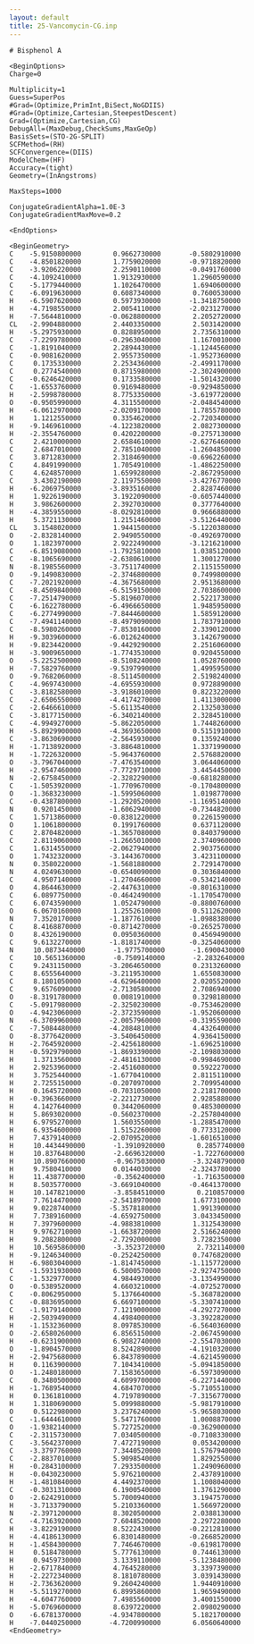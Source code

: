 ```yaml
---
layout: default
title: 25-Vancomycin-CG.inp
---
```


    # Bisphenol A

    <BeginOptions>
    Charge=0

    Multiplicity=1
    Guess=SuperPos
    #Grad=(Optimize,PrimInt,BiSect,NoGDIIS)
    #Grad=(Optimize,Cartesian,SteepestDescent)
    Grad=(Optimize,Cartesian,CG)
    DebugAll=(MaxDebug,CheckSums,MaxGeOp)
    BasisSets=(STO-2G-SPLIT)
    SCFMethod=(RH)
    SCFConvergence=(DIIS)
    ModelChem=(HF)
    Accuracy=(tight)
    Geometry=(InAngstroms)

    MaxSteps=1000

    ConjugateGradientAlpha=1.0E-3
    ConjugateGradientMaxMove=0.2

    <EndOptions>

    <BeginGeometry>
    C    -5.9150800000        0.9662730000       -0.5802910000
    C    -4.8501820000        1.7759020000       -0.9718820000
    C    -3.9206220000        2.2590110000       -0.0491760000
    C    -4.1092410000        1.9132930000        1.2960590000
    C    -5.1779440000        1.1026470000        1.6940600000
    C    -6.0919630000        0.6087340000        0.7600530000
    H    -6.5907620000        0.5973930000       -1.3418750000
    H    -4.7198550000        2.0054110000       -2.0231270000
    H    -7.5644810000       -0.0628800000        2.2052720000
    CL   -2.9904880000        2.4403350000        2.5031420000
    H    -5.2975930000        0.8288950000        2.7356310000
    C    -7.2299780000       -0.2963040000        1.1670010000
    C    -1.8191040000        2.2894430000       -1.1244560000
    C    -0.9081620000        2.9557350000       -1.9527360000
    C     0.1735330000        2.2534360000       -2.4991170000
    C     0.2774540000        0.8715980000       -2.3024900000
    C    -0.6246420000        0.1733580000       -1.5014320000
    C    -1.6553760000        0.9169480000       -0.9294850000
    H    -2.5998780000        8.7753350000       -3.6197720000
    O    -0.9505990000        4.3115500000       -2.0484540000
    H    -6.0612970000       -2.0209170000        1.7855780000
    H     1.1212550000        0.3354620000       -2.7203400000
    H    -9.1469610000       -4.1223820000        2.0827300000
    H    -2.3554760000        0.4202200000       -0.2757130000
    C     2.4210000000        2.6584610000       -2.6276460000
    C     2.6847010000        2.7851040000       -1.2604850000
    C     3.8712830000        2.3184690000       -0.6962260000
    C     4.8491990000        1.7054910000       -1.4862250000
    C     4.6248570000        1.6599280000       -2.8672950000
    C     3.4302190000        2.1197550000       -3.4276770000
    H    -6.2069750000       -3.8935160000        2.8287460000
    H     1.9226190000        3.1922090000       -0.6057440000
    H     3.9862600000        2.3927030000        0.3777640000
    H    -4.3859550000       -8.0292810000        0.9666880000
    H     5.3721130000        1.2151460000       -3.5126440000
    CL    3.1548020000        1.9441500000       -5.1220380000
    O    -2.8328140000        2.9490550000       -0.4926970000
    O     1.1823970000        2.9222490000       -3.1216210000
    C    -6.8519080000       -1.7925810000        1.0385120000
    C    -8.1065690000       -2.6380610000        1.3001270000
    N    -8.1985560000       -3.7511740000        2.1151550000
    O    -9.1490830000       -2.3746800000        0.7499800000
    C    -7.2021920000       -4.3675680000        2.9513680000
    C    -8.4509840000       -6.5159150000        2.7038600000
    C    -7.2514790000       -5.8196070000        2.5221730000
    C    -6.1622780000       -6.4966650000        1.9485950000
    C    -6.2774990000       -7.8444600000        1.5859120000
    C    -7.4941140000       -8.4979090000        1.7837910000
    C    -8.5980260000       -7.8530160000        2.3390120000
    H    -9.3039600000       -6.0126240000        3.1426790000
    H    -9.8234420000       -9.4429290000        2.2516060000
    H    -3.9009650000       -1.7743530000        0.9204550000
    O    -5.2252500000       -8.5108240000        1.0528760000
    H    -7.5829760000       -9.5397990000        1.4995950000
    O    -9.7682060000       -8.5114500000        2.5198240000
    C    -4.9697430000       -4.6955930000        0.9728890000
    C    -3.8182580000       -3.9186010000        0.8223220000
    C    -2.6506550000       -4.4174270000        1.4113000000
    C    -2.6466610000       -5.6113540000        2.1325030000
    C    -3.8177150000       -6.3402140000        2.3284510000
    C    -4.9949270000       -5.8622050000        1.7448260000
    H    -5.8929900000       -4.3693650000        0.5151910000
    C    -3.8630690000       -2.5645930000        0.1359240000
    H    -1.7138920000       -3.8864810000        1.3371990000
    H    -1.7226320000       -5.9643760000        2.5768820000
    O    -3.7967040000       -7.4763540000        3.0644060000
    H    -2.9547460000       -7.7729710000        3.4454450000
    N    -2.6758450000       -2.3282290000       -0.6818280000
    C    -1.5053920000       -1.7709670000       -0.1704800000
    O    -1.3683230000       -1.5995060000        1.0198770000
    C    -0.4387800000       -1.2920520000       -1.1695140000
    N     0.9201450000       -1.6062940000       -0.7344820000
    C     1.5713860000       -0.8381220000        0.2261590000
    O     1.1061800000        0.1991760000        0.6371120000
    C     2.8704820000       -1.3657080000        0.8403790000
    C     2.8119060000       -1.2665010000        2.3740960000
    C     1.6314550000       -2.0627940000        2.9037560000
    O     1.7432320000       -3.1443670000        3.4231100000
    N     0.3580220000       -1.5681880000        2.7291470000
    N     4.0249630000       -0.6540090000        0.3036840000
    C     4.9507140000       -1.2704660000       -0.5342140000
    O     4.8644630000       -2.4476310000       -0.8016310000
    C     6.0897750000       -0.4642490000       -1.1705470000
    C     6.0743590000        1.0524790000       -0.8800760000
    O     6.0670160000        1.2552610000        0.5112620000
    N     7.3520170000       -1.1877610000       -1.0988380000
    C     8.4168870000       -0.8714270000       -0.2652570000
    O     8.4326190000        0.0950360000        0.4569490000
    C     9.6132270000       -1.8181740000       -0.3254060000
    N     10.0873440000       -1.9775700000       -1.6900430000
    C     10.5651360000       -0.7509140000       -2.2832640000
    C     9.2431150000       -3.2064650000        0.2313260000
    C     8.6555640000       -3.2119530000        1.6550830000
    C     8.1801050000       -4.6296400000        2.0205520000
    C     9.6576090000       -2.7130580000        2.7086940000
    O    -8.3191780000        0.0081910000        0.3298180000
    C    -5.0917980000       -2.3250230000       -0.7534620000
    O    -4.9423060000       -2.3723590000       -1.9520600000
    N    -6.3709960000       -2.0057960000       -0.3195590000
    C    -7.5084480000       -4.2084810000        4.4326400000
    O    -8.3776420000       -3.5406450000        4.9364150000
    H    -2.7645920000       -2.4256180000       -1.6962510000
    H    -0.5929790000       -1.8693390000       -2.1098030000
    H     1.3713560000       -2.4816130000       -0.9984690000
    H     2.9253960000       -2.4516080000        0.5922270000
    H     3.7525440000       -1.6770410000        2.8115110000
    H     2.7255150000       -0.2070970000        2.7099540000
    H     0.1645720000       -0.7031050000        2.2181700000
    H    -0.3963660000       -2.2212730000        2.9285880000
    H     4.1427640000        0.3442060000        0.4853000000
    H     5.8693020000       -0.5602370000       -2.2578040000
    H     6.9795270000        1.5603550000       -1.2885470000
    H     6.9354600000        1.5152260000        0.7733120000
    H     7.4379140000       -2.0709520000       -1.6016510000
    H     10.4434490000       -1.3910920000        0.2857740000
    H     10.8376480000       -2.6696320000       -1.7227600000
    H     10.8907660000       -0.9675030000       -3.3248790000
    H     9.7580410000        0.0144030000       -2.3243780000
    H     11.4387700000       -0.3562400000       -1.7163500000
    H     8.5035770000       -3.6691040000       -0.4641370000
    H     10.1478210000       -3.8584510000        0.2108570000
    H     7.7614470000       -2.5418970000        1.6773100000
    H     9.0228740000       -5.3578180000        1.9913900000
    H     7.7389160000       -4.6592750000        3.0433450000
    H     7.3979600000       -4.9883810000        1.3125430000
    H     9.9762710000       -1.6638720000        2.5166240000
    H     9.2082800000       -2.7292000000        3.7282350000
    H     10.5695860000       -3.3523720000        2.7321140000
    H    -9.1246340000       -0.2524250000        0.7476820000
    H    -6.9803040000       -1.8147450000       -1.1157720000
    C    -1.5931930000        6.5000570000       -2.9274750000
    C    -1.5329770000        4.9844930000       -3.1354990000
    O    -0.5389520000        4.6603210000       -4.0725270000
    C    -0.8062950000        5.1376640000       -5.3687820000
    C    -0.8836950000        6.6697100000       -5.3307410000
    C    -1.9179140000        7.1219000000       -4.2927270000
    H    -2.5039490000        4.4984000000       -3.3922820000
    H    -1.1532360000        8.0978530000       -6.5640360000
    O    -2.6580260000        6.8565150000       -2.0674590000
    H    -0.6231900000        6.9082740000       -2.5547030000
    O    -1.8904570000        8.5242890000       -4.1910320000
    H    -2.9475680000        6.8437890000       -4.6214590000
    H     0.1163900000        7.1043410000       -5.0941850000
    O    -1.2480180000        7.1583650000       -6.5973090000
    C     0.3480500000        4.6099700000       -6.2271440000
    H    -1.7689540000        4.6847070000       -5.7105510000
    H     0.1361810000        4.7197890000       -7.3156770000
    H     1.3180690000        5.0999880000       -5.9817910000
    O     0.5122980000        3.2376240000       -5.9658030000
    C    -1.6444610000        5.5471760000        1.0008870000
    O    -1.9382140000        5.7272520000       -0.3629000000
    C    -2.3115730000        7.0340500000       -0.7108330000
    C    -3.5642370000        7.4727190000        0.0534200000
    C    -3.3797760000        7.3440520000        1.5767940000
    C    -2.8837010000        5.9098540000        1.8292550000
    H    -0.2843100000        7.2933500000        1.2490960000
    H    -0.0430230000        5.9762100000        2.4378910000
    H    -1.4810840000        4.4492370000        1.1008040000
    C    -0.3031310000        6.1900540000        1.3761290000
    O    -2.6242910000        5.7000940000        3.1947570000
    H    -3.7133790000        5.2103360000        1.5669720000
    N    -2.3971200000        8.3020500000        2.0388130000
    C    -4.7163920000        7.6048520000        2.2972280000
    H    -3.8229190000        8.5222430000       -0.2212810000
    H    -4.4186130000        6.8301480000       -0.2668520000
    H    -1.4584300000        7.7464670000       -0.6198170000
    H     0.5184780000        5.7776130000        0.7446130000
    H     0.9459730000        3.1339110000       -5.1238480000
    H    -2.6717840000        4.7645280000        3.3397390000
    H    -2.2272340000        8.1810780000        3.0391430000
    H    -2.7363620000        9.2604240000        1.9440910000
    H    -5.5119270000        6.8995860000        1.9659490000
    H    -4.6047760000        7.4985560000        3.4001550000
    H    -5.0769600000        8.6397220000        2.0980290000
    O    -6.6781370000       -4.9347800000        5.1821700000
    H    -7.0440250000       -4.7200990000        6.0560640000
    <EndGeometry>
